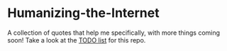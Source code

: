 # Humanizing-the-Internet
A collection of quotes that help me specifically, with more things coming soon!
Take a look at the [TODO list](https://github.com/Dev1ss0/Humanizing-the-Internet/blob/main/TODO) for this repo.
